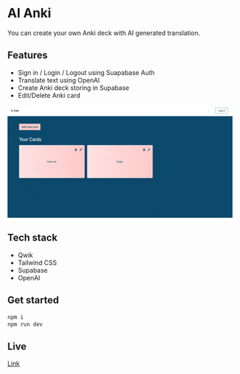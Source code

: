 # AI Anki

You can create your own Anki deck with AI generated translation.

## Features

- Sign in / Login / Logout using Suapabase Auth
- Translate text using OpenAI
- Create Anki deck storing in Supabase
- Edit/Delete Anki card

![demo](demo.gif)

## Tech stack

- Qwik
- Tailwind CSS
- Supabase
- OpenAI

## Get started

```
npm i
npm run dev
```

## Live

[Link](https://ai-anki.vercel.app/)
